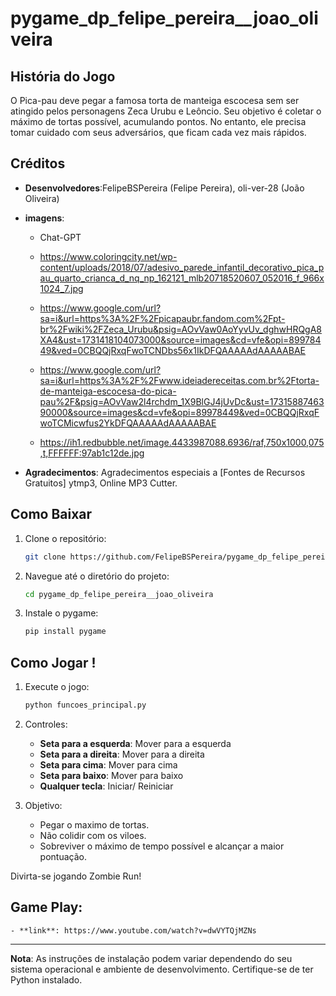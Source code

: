 # pygame_dp_felipe_pereira__joao_oliveira



## História do Jogo

O Pica-pau deve pegar a famosa torta de manteiga escocesa sem ser atingido pelos personagens Zeca Urubu e Leôncio. Seu objetivo é coletar o máximo de tortas possível, acumulando pontos. No entanto, ele precisa tomar cuidado com seus adversários, que ficam cada vez mais rápidos.

## Créditos

- **Desenvolvedores**:FelipeBSPereira (Felipe Pereira), oli-ver-28 (João Oliveira)
- **imagens**: 
    - Chat-GPT
    
    - https://www.coloringcity.net/wp-content/uploads/2018/07/adesivo_parede_infantil_decorativo_pica_pau_quarto_crianca_d_nq_np_162121_mlb20718520607_052016_f_966x1024_7.jpg
    
    - https://www.google.com/url?sa=i&url=https%3A%2F%2Fpicapaubr.fandom.com%2Fpt-br%2Fwiki%2FZeca_Urubu&psig=AOvVaw0AoYyvUv_dghwHRQgA8XA4&ust=1731418104073000&source=images&cd=vfe&opi=89978449&ved=0CBQQjRxqFwoTCNDbs56x1IkDFQAAAAAdAAAAABAE

    - https://www.google.com/url?sa=i&url=https%3A%2F%2Fwww.ideiadereceitas.com.br%2Ftorta-de-manteiga-escocesa-do-pica-pau%2F&psig=AOvVaw2l4rchdm_1X9BlGJ4jUvDc&ust=1731588746390000&source=images&cd=vfe&opi=89978449&ved=0CBQQjRxqFwoTCMicwfus2YkDFQAAAAAdAAAAABAE

    - https://ih1.redbubble.net/image.4433987088.6936/raf,750x1000,075,t,FFFFFF:97ab1c12de.jpg

- **Agradecimentos**: Agradecimentos especiais a [Fontes de Recursos Gratuitos] ytmp3, Online MP3 Cutter.

## Como Baixar

1. Clone o repositório:
    ```sh
    git clone https://github.com/FelipeBSPereira/pygame_dp_felipe_pereira__joao_oliveira
    ```
2. Navegue até o diretório do projeto:
    ```sh
    cd pygame_dp_felipe_pereira__joao_oliveira
    ```
3. Instale o pygame:
    ```sh
    pip install pygame
    ```

## Como Jogar !

1. Execute o jogo:
    ```sh
    python funcoes_principal.py
    ```

2. Controles:
    - **Seta para a esquerda**: Mover para a esquerda
    - **Seta para a direita**: Mover para a direita
    - **Seta para cima**: Mover para cima
    - **Seta para baixo**: Mover para baixo
    - **Qualquer tecla**: Iniciar/ Reiniciar

3. Objetivo:
    - Pegar o maximo de tortas.
    - Não colidir com os viloes.
    - Sobreviver o máximo de tempo possível e alcançar a maior pontuação.

Divirta-se jogando Zombie Run!
## Game Play: 
    - **link**: https://www.youtube.com/watch?v=dwVYTQjMZNs

---

**Nota**: As instruções de instalação podem variar dependendo do seu sistema operacional e ambiente de desenvolvimento. Certifique-se de ter Python instalado.

